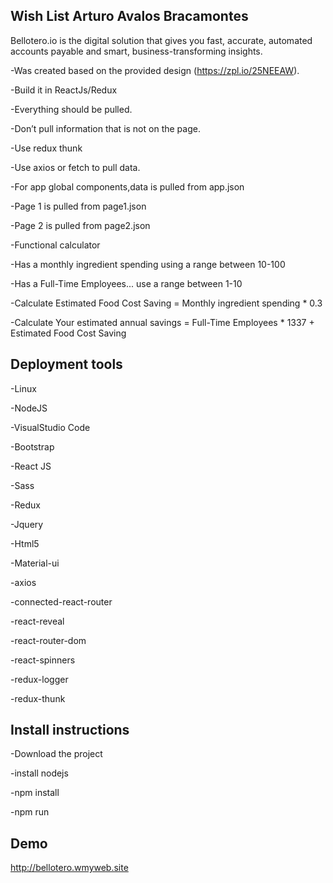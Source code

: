 ## Wish List Arturo Avalos Bracamontes

Bellotero.io is the digital solution that gives you fast, accurate, automated accounts payable and smart, business-transforming insights.

-Was created based on the provided design (https://zpl.io/25NEEAW).

-Build it in ReactJs/Redux

-Everything should be pulled.

-Don’t pull information that is not on the page.

-Use redux thunk

-Use axios or fetch to pull data.

-For app global components,data is pulled from app.json

-Page 1 is pulled from page1.json

-Page 2 is pulled from page2.json

-Functional calculator

-Has a monthly ingredient spending using a range between 10-100

-Has a Full-Time Employees... use a range between 1-10

-Calculate Estimated Food Cost Saving = Monthly ingredient spending * 0.3

-Calculate Your estimated annual savings = Full-Time Employees * 1337 + Estimated Food Cost Saving


## Deployment tools

-Linux

-NodeJS

-VisualStudio Code

-Bootstrap

-React JS

-Sass

-Redux 

-Jquery

-Html5

-Material-ui

-axios

-connected-react-router

-react-reveal

-react-router-dom

-react-spinners

-redux-logger

-redux-thunk

## Install instructions

-Download the project

-install nodejs 

-npm install

-npm run 

## Demo

http://bellotero.wmyweb.site

